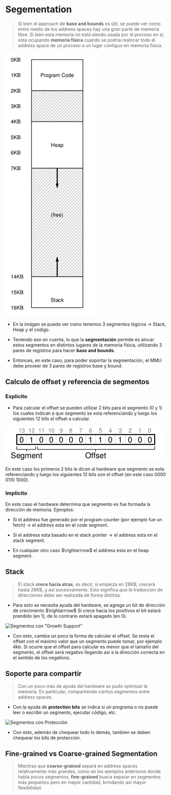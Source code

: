# Segementation

> Si bien el approach de **base and bounds** es útil, se puede ver como entre medio de los address spaces hay una gran parte de memoria libre. Si bien esta memoria no está siendo usada por el proceso en sí, esta ocupando **memoria física** cuando se podría realocar todo el address space de un proceso a un lugar contiguo en memoria física.


![Ejemplo de fragmentación](img/fragmentacion_arp_16.png)

- En la imágen se puede ver como tenemos 3 segmentos lógicos $\rightarrow$ Stack, Heap y el código.

- Teniendo eso en cuenta, lo que la **segmentación** permite es alocar estos segmentos en distintos lugares de la memoria física, utilizando 3 pares de registros para hacer **base and bounds**.

- Entonces, en este caso, para poder soportar la segmentación, el MMU debe proveer de 3 pares de registros base y bound.

## Calculo de offset y referencia de segmentos

### Explicito


- Para calcular el offset se pueden utilizar 2 bits para el segmento (0 y 1) los cuales indican a que segmento se esta referenciando y luego los siguientes 12 bits el offset a calcular.

![Ejemplo de cálculo de offset](img/calculo_offset_arp_16.png)

En este caso los primeros 2 bits le dicen al hardware que segmento se esta referenciando y luego los siguientes 12 bits son el offset (en este caso 0000 0110 1000).

### Implicito

En este caso el hardware determina que segmento es fue formada la dirección de memoria. Ejemplos:

- Si el address fue generado por el program counter (por ejemplo fue un fetch) $\rightarrow$ el address esta en el code segment.

- Si el address esta basado en el stack pointer $\rightarrow$ el address esta en el stack segment.

- En cualquier otro caso $\rightarrrow$ el address esta en el heap segment.

## Stack

> El stack **crece hacia atras**, es decir, si empeiza en 28KB, crecerá hasta 26KB, y así sucesivamente. Esto significa que la traducción de direcciones debe ser realizada de forma distinta.

- Para esto se necesita ayuda del hardware, se agrega un bit de dirección de crecimiento $\rightarrrow$ Si crece hacia los positivos el bit estará prendido (en 1), de lo contrario estará apagado (en 0).

![Segmentos con "Growth Support"](img/segementos_1_arp_16.png)

- Con esto, cambia un poco la forma de calcular el offset. Se resta el offset con el máximo valor que un segmento puede tomar, por ejemplo 4kb. Si ocurre que el offset para calcular es menor que el tamaño del segmento, el offset será negativo llegando así a la dirección correcta en el sentido de los negativos.

## Soporte para compartir

> Con un poco más de ayuda del hardware se pudo optmizar la memoria. En particular, compartiendo ciertos segmentos entre address spaces.

- Con la ayuda de **protection bits** se indica si un programa o no puede leer o escribir un segmento, ejecutar código, etc. 

![Segmentos con Protección](img/segementos_2_arp_16.png)

- Con esto, además de chequear todo lo demás, tambien se deben chequear los bits de protección.

## Fine-grained vs Coarse-grained Segmentation

> Mientras que **coarse-grained** separá en address spaces relativamente más grandes, como en los ejemplos anteriores donde había pocos segmentos, **fine-grained** busca separar en segmentos más pequeños pero en mayor cantidad, brindando así mayor flexibilidad.

